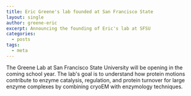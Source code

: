 ```yaml
---
title: Eric Greene's lab founded at San Francisco State
layout: single
author: greene-eric
excerpt: Announcing the founding of Eric's lab at SFSU
categories:
  - posts
tags:
  - meta
---
```


The Greene Lab at San Francisco State University will be opening in the coming school year.
The lab's goal is to understand how protein motions contribute to enzyme catalysis, regulation, and protein turnover for large enzyme complexes by combining cryoEM with enzymology techniques.

